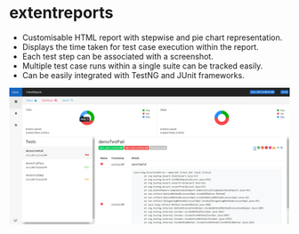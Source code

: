 # extentreports

* Customisable HTML report with stepwise and pie chart representation.
* Displays the time taken for test case execution within the report.
* Each test step can be associated with a screenshot.
* Multiple test case runs within a single suite can be tracked easily.
* Can be easily integrated with TestNG and JUnit frameworks.


![picture alt](https://github.com/sauravpd/extentreports-example/blob/master/Extent-Report.png)
